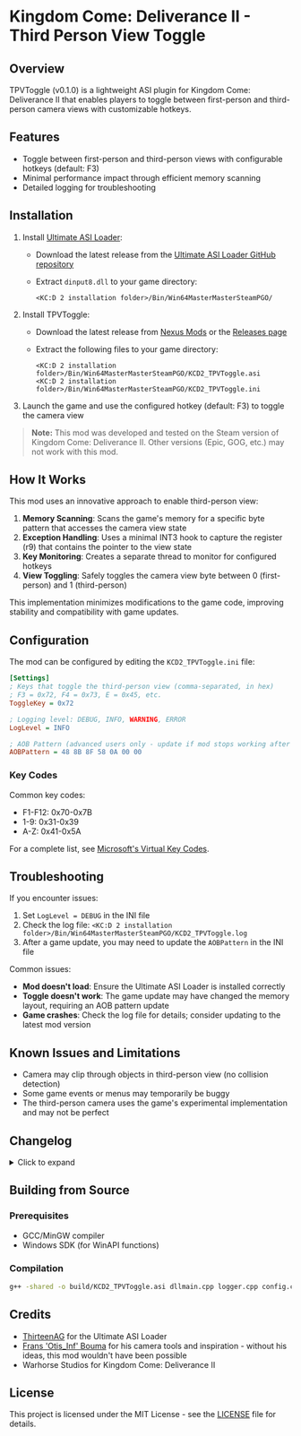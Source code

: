 # Kingdom Come: Deliverance II - Third Person View Toggle

## Overview

TPVToggle (v0.1.0) is a lightweight ASI plugin for Kingdom Come: Deliverance II that enables players to toggle between first-person and third-person camera views with customizable hotkeys.

## Features

- Toggle between first-person and third-person views with configurable hotkeys (default: F3)
- Minimal performance impact through efficient memory scanning
- Detailed logging for troubleshooting

## Installation

1. Install [Ultimate ASI Loader](https://github.com/ThirteenAG/Ultimate-ASI-Loader):
   - Download the latest release from the [Ultimate ASI Loader GitHub repository](https://github.com/ThirteenAG/Ultimate-ASI-Loader/releases)
   - Extract `dinput8.dll` to your game directory:

     ```
     <KC:D 2 installation folder>/Bin/Win64MasterMasterSteamPGO/
     ```

2. Install TPVToggle:
   - Download the latest release from [Nexus Mods](https://www.nexusmods.com/kingdomcomedeliverance2/mods/) or the [Releases page](https://github.com/tkhquang/KDC2Tools/releases)
   - Extract the following files to your game directory:

     ```
     <KC:D 2 installation folder>/Bin/Win64MasterMasterSteamPGO/KCD2_TPVToggle.asi
     <KC:D 2 installation folder>/Bin/Win64MasterMasterSteamPGO/KCD2_TPVToggle.ini
     ```

3. Launch the game and use the configured hotkey (default: F3) to toggle the camera view

> **Note:** This mod was developed and tested on the Steam version of Kingdom Come: Deliverance II. Other versions (Epic, GOG, etc.) may not work with this mod.

## How It Works

This mod uses an innovative approach to enable third-person view:

1. **Memory Scanning**: Scans the game's memory for a specific byte pattern that accesses the camera view state
2. **Exception Handling**: Uses a minimal INT3 hook to capture the register (r9) that contains the pointer to the view state
3. **Key Monitoring**: Creates a separate thread to monitor for configured hotkeys
4. **View Toggling**: Safely toggles the camera view byte between 0 (first-person) and 1 (third-person)

This implementation minimizes modifications to the game code, improving stability and compatibility with game updates.

## Configuration

The mod can be configured by editing the `KCD2_TPVToggle.ini` file:

```ini
[Settings]
; Keys that toggle the third-person view (comma-separated, in hex)
; F3 = 0x72, F4 = 0x73, E = 0x45, etc.
ToggleKey = 0x72

; Logging level: DEBUG, INFO, WARNING, ERROR
LogLevel = INFO

; AOB Pattern (advanced users only - update if mod stops working after game patches)
AOBPattern = 48 8B 8F 58 0A 00 00
```

### Key Codes

Common key codes:

- F1-F12: 0x70-0x7B
- 1-9: 0x31-0x39
- A-Z: 0x41-0x5A

For a complete list, see [Microsoft's Virtual Key Codes](https://docs.microsoft.com/en-us/windows/win32/inputdev/virtual-key-codes).

## Troubleshooting

If you encounter issues:

1. Set `LogLevel = DEBUG` in the INI file
2. Check the log file: `<KC:D 2 installation folder>/Bin/Win64MasterMasterSteamPGO/KCD2_TPVToggle.log`
3. After a game update, you may need to update the `AOBPattern` in the INI file

Common issues:

- **Mod doesn't load**: Ensure the Ultimate ASI Loader is installed correctly
- **Toggle doesn't work**: The game update may have changed the memory layout, requiring an AOB pattern update
- **Game crashes**: Check the log file for details; consider updating to the latest mod version

## Known Issues and Limitations

- Camera may clip through objects in third-person view (no collision detection)
- Some game events or menus may temporarily be buggy
- The third-person camera uses the game's experimental implementation and may not be perfect

## Changelog

<details>
<summary>Click to expand</summary>

### v0.1.0 (Initial Release)

- Basic third-person view toggle functionality
- Configurable hotkeys through INI file
- Memory scanning to find the view state dynamically
- Exception-based hooking for minimal game modification
- Logging system for troubleshooting

</details>

## Building from Source

### Prerequisites

- GCC/MinGW compiler
- Windows SDK (for WinAPI functions)

### Compilation

```bash
g++ -shared -o build/KCD2_TPVToggle.asi dllmain.cpp logger.cpp config.cpp toggle_thread.cpp aob_scanner.cpp exception_handler.cpp -static-libgcc -static-libstdc++ -lpsapi -Wl,--add-stdcall-alias -O2 -Wall -Wextra
```

## Credits

- [ThirteenAG](https://github.com/ThirteenAG) for the Ultimate ASI Loader
- [Frans 'Otis_Inf' Bouma](https://opm.fransbouma.com/intro.htm) for his camera tools and inspiration - without his ideas, this mod wouldn't have been possible
- Warhorse Studios for Kingdom Come: Deliverance II

## License

This project is licensed under the MIT License - see the [LICENSE](LICENSE) file for details.
